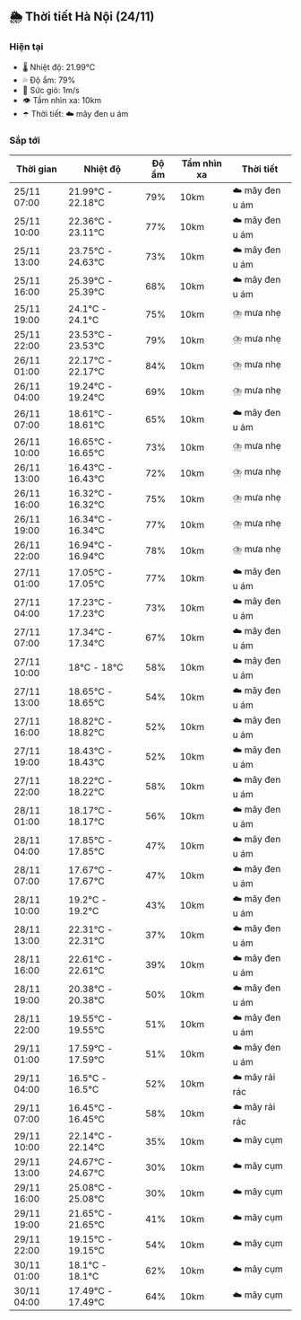 ## 🌦️ Thời tiết Hà Nội (24/11)

### Hiện tại

- 🌡️ Nhiệt độ: 21.99℃
- 💦 Độ ẩm: 79%
- 💨 Sức gió: 1m/s
- 👁️ Tầm nhìn xa: 10km
- ☂️ Thời tiết: ☁️ mây đen u ám

### Sắp tới

| Thời gian | Nhiệt độ | Độ ẩm | Tầm nhìn xa | Thời tiết |
| --- | --- | --- | --- | --- |
| 25/11 07:00 | 21.99℃ - 22.18℃ | 79% | 10km | ☁️ mây đen u ám |
| 25/11 10:00 | 22.36℃ - 23.11℃ | 77% | 10km | ☁️ mây đen u ám |
| 25/11 13:00 | 23.75℃ - 24.63℃ | 73% | 10km | ☁️ mây đen u ám |
| 25/11 16:00 | 25.39℃ - 25.39℃ | 68% | 10km | ☁️ mây đen u ám |
| 25/11 19:00 | 24.1℃ - 24.1℃ | 75% | 10km | ⛈️ mưa nhẹ |
| 25/11 22:00 | 23.53℃ - 23.53℃ | 79% | 10km | ⛈️ mưa nhẹ |
| 26/11 01:00 | 22.17℃ - 22.17℃ | 84% | 10km | ⛈️ mưa nhẹ |
| 26/11 04:00 | 19.24℃ - 19.24℃ | 69% | 10km | ⛈️ mưa nhẹ |
| 26/11 07:00 | 18.61℃ - 18.61℃ | 65% | 10km | ☁️ mây đen u ám |
| 26/11 10:00 | 16.65℃ - 16.65℃ | 73% | 10km | ⛈️ mưa nhẹ |
| 26/11 13:00 | 16.43℃ - 16.43℃ | 72% | 10km | ⛈️ mưa nhẹ |
| 26/11 16:00 | 16.32℃ - 16.32℃ | 75% | 10km | ⛈️ mưa nhẹ |
| 26/11 19:00 | 16.34℃ - 16.34℃ | 77% | 10km | ⛈️ mưa nhẹ |
| 26/11 22:00 | 16.94℃ - 16.94℃ | 78% | 10km | ⛈️ mưa nhẹ |
| 27/11 01:00 | 17.05℃ - 17.05℃ | 77% | 10km | ☁️ mây đen u ám |
| 27/11 04:00 | 17.23℃ - 17.23℃ | 73% | 10km | ☁️ mây đen u ám |
| 27/11 07:00 | 17.34℃ - 17.34℃ | 67% | 10km | ☁️ mây đen u ám |
| 27/11 10:00 | 18℃ - 18℃ | 58% | 10km | ☁️ mây đen u ám |
| 27/11 13:00 | 18.65℃ - 18.65℃ | 54% | 10km | ☁️ mây đen u ám |
| 27/11 16:00 | 18.82℃ - 18.82℃ | 52% | 10km | ☁️ mây đen u ám |
| 27/11 19:00 | 18.43℃ - 18.43℃ | 52% | 10km | ☁️ mây đen u ám |
| 27/11 22:00 | 18.22℃ - 18.22℃ | 58% | 10km | ☁️ mây đen u ám |
| 28/11 01:00 | 18.17℃ - 18.17℃ | 56% | 10km | ☁️ mây đen u ám |
| 28/11 04:00 | 17.85℃ - 17.85℃ | 47% | 10km | ☁️ mây đen u ám |
| 28/11 07:00 | 17.67℃ - 17.67℃ | 47% | 10km | ☁️ mây đen u ám |
| 28/11 10:00 | 19.2℃ - 19.2℃ | 43% | 10km | ☁️ mây đen u ám |
| 28/11 13:00 | 22.31℃ - 22.31℃ | 37% | 10km | ☁️ mây đen u ám |
| 28/11 16:00 | 22.61℃ - 22.61℃ | 39% | 10km | ☁️ mây đen u ám |
| 28/11 19:00 | 20.38℃ - 20.38℃ | 50% | 10km | ☁️ mây đen u ám |
| 28/11 22:00 | 19.55℃ - 19.55℃ | 51% | 10km | ☁️ mây đen u ám |
| 29/11 01:00 | 17.59℃ - 17.59℃ | 51% | 10km | ☁️ mây đen u ám |
| 29/11 04:00 | 16.5℃ - 16.5℃ | 52% | 10km | ☁️ mây rải rác |
| 29/11 07:00 | 16.45℃ - 16.45℃ | 58% | 10km | ☁️ mây rải rác |
| 29/11 10:00 | 22.14℃ - 22.14℃ | 35% | 10km | ☁️ mây cụm |
| 29/11 13:00 | 24.67℃ - 24.67℃ | 30% | 10km | ☁️ mây cụm |
| 29/11 16:00 | 25.08℃ - 25.08℃ | 30% | 10km | ☁️ mây cụm |
| 29/11 19:00 | 21.65℃ - 21.65℃ | 41% | 10km | ☁️ mây cụm |
| 29/11 22:00 | 19.15℃ - 19.15℃ | 54% | 10km | ☁️ mây cụm |
| 30/11 01:00 | 18.1℃ - 18.1℃ | 62% | 10km | ☁️ mây cụm |
| 30/11 04:00 | 17.49℃ - 17.49℃ | 64% | 10km | ☁️ mây cụm |

